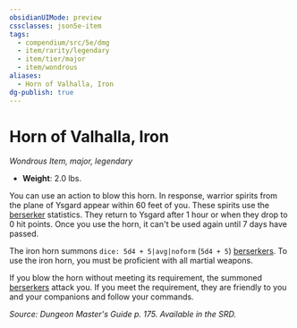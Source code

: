 ```yaml
---
obsidianUIMode: preview
cssclasses: json5e-item
tags:
  - compendium/src/5e/dmg
  - item/rarity/legendary
  - item/tier/major
  - item/wondrous
aliases:
  - Horn of Valhalla, Iron
dg-publish: true
---
```

# Horn of Valhalla, Iron
*Wondrous Item, major, legendary*  

- **Weight**: 2.0 lbs.

You can use an action to blow this horn. In response, warrior spirits from the plane of Ysgard appear within 60 feet of you. These spirits use the [berserker](/Admin/CLI/bestiary/humanoid/berserker.md) statistics. They return to Ysgard after 1 hour or when they drop to 0 hit points. Once you use the horn, it can't be used again until 7 days have passed.

The iron horn summons `dice: 5d4 + 5|avg|noform` (`5d4 + 5`) [berserkers](/Admin/CLI/bestiary/humanoid/berserker.md). To use the iron horn, you must be proficient with all martial weapons.

If you blow the horn without meeting its requirement, the summoned [berserkers](/Admin/CLI/bestiary/humanoid/berserker.md) attack you. If you meet the requirement, they are friendly to you and your companions and follow your commands.

*Source: Dungeon Master's Guide p. 175. Available in the SRD.*